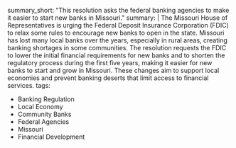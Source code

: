 summary_short: "This resolution asks the federal banking agencies to make it easier to start new banks in Missouri."
summary: |
  The Missouri House of Representatives is urging the Federal Deposit Insurance Corporation (FDIC) to relax some rules to encourage new banks to open in the state. Missouri has lost many local banks over the years, especially in rural areas, creating banking shortages in some communities. The resolution requests the FDIC to lower the initial financial requirements for new banks and to shorten the regulatory process during the first five years, making it easier for new banks to start and grow in Missouri. These changes aim to support local economies and prevent banking deserts that limit access to financial services.
tags:
  - Banking Regulation
  - Local Economy
  - Community Banks
  - Federal Agencies
  - Missouri
  - Financial Development
